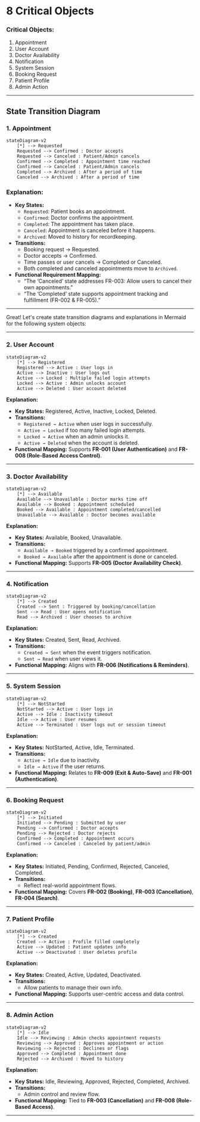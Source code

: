 # 8 Critical Objects
### Critical Objects:
1. Appointment  
2. User Account  
3. Doctor Availability  
4. Notification  
5. System Session  
6. Booking Request  
7. Patient Profile  
8. Admin Action  

---
##  State Transition Diagram
### 1. **Appointment**  

```mermaid
stateDiagram-v2
    [*] --> Requested
    Requested --> Confirmed : Doctor accepts
    Requested --> Canceled : Patient/Admin cancels
    Confirmed --> Completed : Appointment time reached
    Confirmed --> Canceled : Patient/Admin cancels
    Completed --> Archived : After a period of time
    Canceled --> Archived : After a period of time
```

### Explanation:
- **Key States:**
  - `Requested`: Patient books an appointment.
  - `Confirmed`: Doctor confirms the appointment.
  - `Completed`: The appointment has taken place.
  - `Canceled`: Appointment is canceled before it happens.
  - `Archived`: Moved to history for recordkeeping.
- **Transitions:**
  - Booking request → Requested.
  - Doctor accepts → Confirmed.
  - Time passes or user cancels → Completed or Canceled.
  - Both completed and canceled appointments move to `Archived`.
- **Functional Requirement Mapping:**
  - “The ‘Canceled’ state addresses FR-003: Allow users to cancel their own appointments.”
  - “The ‘Completed’ state supports appointment tracking and fulfillment (FR-002 & FR-005).”

---

Great! Let's create state transition diagrams and explanations in Mermaid for the following system objects:

---

### 2. **User Account**

```mermaid
stateDiagram-v2
    [*] --> Registered
    Registered --> Active : User logs in
    Active --> Inactive : User logs out
    Active --> Locked : Multiple failed login attempts
    Locked --> Active : Admin unlocks account
    Active --> Deleted : User account deleted
```

**Explanation:**

- **Key States:** Registered, Active, Inactive, Locked, Deleted.
- **Transitions:**
  - `Registered → Active` when user logs in successfully.
  - `Active → Locked` if too many failed login attempts.
  - `Locked → Active` when an admin unlocks it.
  - `Active → Deleted` when the account is deleted.
- **Functional Mapping:** Supports **FR-001 (User Authentication)** and **FR-008 (Role-Based Access Control)**.

---

### 3. **Doctor Availability**

```mermaid
stateDiagram-v2
    [*] --> Available
    Available --> Unavailable : Doctor marks time off
    Available --> Booked : Appointment scheduled
    Booked --> Available : Appointment completed/cancelled
    Unavailable --> Available : Doctor becomes available
```

**Explanation:**

- **Key States:** Available, Booked, Unavailable.
- **Transitions:**
  - `Available → Booked` triggered by a confirmed appointment.
  - `Booked → Available` after the appointment is done or canceled.
- **Functional Mapping:** Supports **FR-005 (Doctor Availability Check)**.

---

### 4. **Notification**

```mermaid
stateDiagram-v2
    [*] --> Created
    Created --> Sent : Triggered by booking/cancellation
    Sent --> Read : User opens notification
    Read --> Archived : User chooses to archive
```

**Explanation:**

- **Key States:** Created, Sent, Read, Archived.
- **Transitions:**
  - `Created → Sent` when the event triggers notification.
  - `Sent → Read` when user views it.
- **Functional Mapping:** Aligns with **FR-006 (Notifications & Reminders)**.

---

### 5. **System Session**

```mermaid
stateDiagram-v2
    [*] --> NotStarted
    NotStarted --> Active : User logs in
    Active --> Idle : Inactivity timeout
    Idle --> Active : User resumes
    Active --> Terminated : User logs out or session timeout
```

**Explanation:**

- **Key States:** NotStarted, Active, Idle, Terminated.
- **Transitions:**
  - `Active → Idle` due to inactivity.
  - `Idle → Active` if the user returns.
- **Functional Mapping:** Relates to **FR-009 (Exit & Auto-Save)** and **FR-001 (Authentication)**.

---

### 6. **Booking Request**

```mermaid
stateDiagram-v2
    [*] --> Initiated
    Initiated --> Pending : Submitted by user
    Pending --> Confirmed : Doctor accepts
    Pending --> Rejected : Doctor rejects
    Confirmed --> Completed : Appointment occurs
    Confirmed --> Canceled : Canceled by patient/admin
```

**Explanation:**

- **Key States:** Initiated, Pending, Confirmed, Rejected, Canceled, Completed.
- **Transitions:** 
  - Reflect real-world appointment flows.
- **Functional Mapping:** Covers **FR-002 (Booking)**, **FR-003 (Cancellation)**, **FR-004 (Search)**.

---

### 7. **Patient Profile**

```mermaid
stateDiagram-v2
    [*] --> Created
    Created --> Active : Profile filled completely
    Active --> Updated : Patient updates info
    Active --> Deactivated : User deletes profile
```

**Explanation:**

- **Key States:** Created, Active, Updated, Deactivated.
- **Transitions:**
  - Allow patients to manage their own info.
- **Functional Mapping:** Supports user-centric access and data control.

---

### 8. **Admin Action**

```mermaid
stateDiagram-v2
    [*] --> Idle
    Idle --> Reviewing : Admin checks appointment requests
    Reviewing --> Approved : Approves appointment or action
    Reviewing --> Rejected : Declines or flags
    Approved --> Completed : Appointment done
    Rejected --> Archived : Moved to history
```

**Explanation:**

- **Key States:** Idle, Reviewing, Approved, Rejected, Completed, Archived.
- **Transitions:**
  - Admin control and review flow.
- **Functional Mapping:** Tied to **FR-003 (Cancellation)** and **FR-008 (Role-Based Access)**.

---
